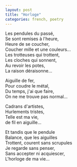 ```yaml
---
layout: post
title: "Horloge"
categories: french, poetry
---
```

  
Les pendules du passé,  
Se sont remises à l'heure,  
Heure de se coucher,   
Coucher mille et une couleurs...  
Les trotteuses qui trottent,  
Les cloches qui sonnent,  
Au revoir les potes,   
La raison déraisonne...  
  
Aiguille de fer,   
Pour coudre le métal,  
Du temps, j'ai que faire,  
On ne me trouve pas normal...  
  
Cadrans d'artistes,   
Hurlements tristes,  
Telle est ma vie,   
de fil en aiguille...  
  
Et tandis que le pendule  
Balance, que les aiguilles  
Trottent, courent sans scrupules  
Je regarde sans penser,   
Sans accepter ni acquiescer,  
L'horloge de ma vie...